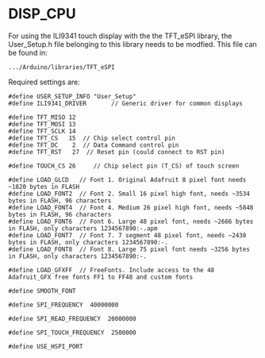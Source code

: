 # DISP_CPU
 
For using the ILI9341 touch display with the the TFT_eSPI library, the User_Setup.h file belonging to this library needs to be modfied. This file can be found in:

	.../Arduino/libraries/TFT_eSPI


Required settings are:

	#define USER_SETUP_INFO "User_Setup"
	#define ILI9341_DRIVER       // Generic driver for common displays

	#define TFT_MISO 12
	#define TFT_MOSI 13
	#define TFT_SCLK 14
	#define TFT_CS   15  // Chip select control pin
	#define TFT_DC    2  // Data Command control pin
	#define TFT_RST   27  // Reset pin (could connect to RST pin)

	#define TOUCH_CS 26     // Chip select pin (T_CS) of touch screen

	#define LOAD_GLCD   // Font 1. Original Adafruit 8 pixel font needs ~1820 bytes in FLASH
	#define LOAD_FONT2  // Font 2. Small 16 pixel high font, needs ~3534 bytes in FLASH, 96 characters
	#define LOAD_FONT4  // Font 4. Medium 26 pixel high font, needs ~5848 bytes in FLASH, 96 characters
	#define LOAD_FONT6  // Font 6. Large 48 pixel font, needs ~2666 bytes in FLASH, only characters 1234567890:-.apm
	#define LOAD_FONT7  // Font 7. 7 segment 48 pixel font, needs ~2438 bytes in FLASH, only characters 1234567890:-.
	#define LOAD_FONT8  // Font 8. Large 75 pixel font needs ~3256 bytes in FLASH, only characters 1234567890:-.

	#define LOAD_GFXFF  // FreeFonts. Include access to the 48 Adafruit_GFX free fonts FF1 to FF48 and custom fonts

	#define SMOOTH_FONT

	#define SPI_FREQUENCY  40000000

	#define SPI_READ_FREQUENCY  20000000

	#define SPI_TOUCH_FREQUENCY  2500000

	#define USE_HSPI_PORT
